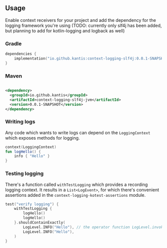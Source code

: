 
## Usage

Enable context receivers for your project and add the dependency for the logging framework you're using
(TODO: currently only slf4j has been added, but planning to add for kotlin-logging and logback as well)

### Gradle
```kotlin
dependencies {
    implementation("io.github.kantis:context-logging-slf4j:0.0.1-SNAPSHOT")
}
```

### Maven
```xml

<dependency>
  <groupId>io.github.kantis</groupId>
  <artifactId>context-logging-slf4j-jvm</artifactId>
  <version>0.0.1-SNAPSHOT</version>
</dependency>
```

### Writing logs

Any code which wants to write logs can depend on the `LoggingContext` which exposes methods for logging.

```kotlin
context(LoggingContext)
fun logHello() {
    info { "Hello" }
}
```

### Testing logging
There's a function called `withTestLogging` which provides a recording logging context. It results in a `List<LogEvent>`, for which
there's convenient assertions added in the `context-logging-kotest-assertions` module.

```kotlin
test("verify logging") {
    withTestLogging {
        logHello()
        logHello()
    }.shouldContainExactly(
        LogLevel.INFO("Hello"), // the operator function LogLevel.invoke creates an `ExpectedLogEvent` which the custom assertion uses.
        LogLevel.INFO("Hello"),
    )
}
```
